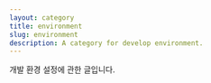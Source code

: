 ```yaml
---
layout: category
title: environment
slug: environment
description: A category for develop environment.
---
```


개발 환경 설정에 관한 글입니다.
